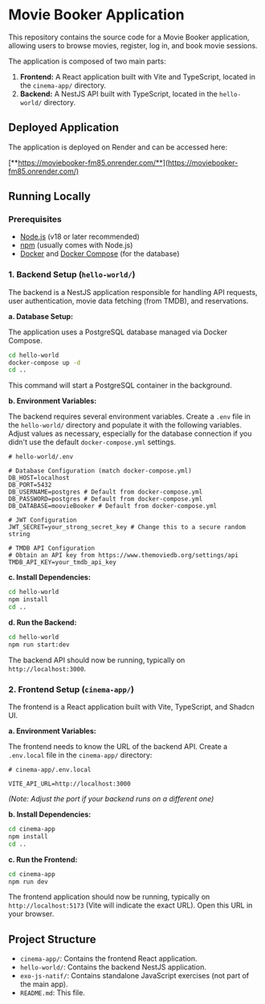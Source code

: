 # Movie Booker Application

This repository contains the source code for a Movie Booker application, allowing users to browse movies, register, log in, and book movie sessions.

The application is composed of two main parts:

1.  **Frontend:** A React application built with Vite and TypeScript, located in the `cinema-app/` directory.
2.  **Backend:** A NestJS API built with TypeScript, located in the `hello-world/` directory.

## Deployed Application

The application is deployed on Render and can be accessed here:

[**https://moviebooker-fm85.onrender.com/**](https://moviebooker-fm85.onrender.com/)

## Running Locally

### Prerequisites

- [Node.js](https://nodejs.org/) (v18 or later recommended)
- [npm](https://www.npmjs.com/) (usually comes with Node.js)
- [Docker](https://www.docker.com/) and [Docker Compose](https://docs.docker.com/compose/) (for the database)

### 1. Backend Setup (`hello-world/`)

The backend is a NestJS application responsible for handling API requests, user authentication, movie data fetching (from TMDB), and reservations.

**a. Database Setup:**

The application uses a PostgreSQL database managed via Docker Compose.

```bash
cd hello-world
docker-compose up -d
cd ..
```

This command will start a PostgreSQL container in the background.

**b. Environment Variables:**

The backend requires several environment variables. Create a `.env` file in the `hello-world/` directory and populate it with the following variables. Adjust values as necessary, especially for the database connection if you didn't use the default `docker-compose.yml` settings.

```dotenv
# hello-world/.env

# Database Configuration (match docker-compose.yml)
DB_HOST=localhost
DB_PORT=5432
DB_USERNAME=postgres # Default from docker-compose.yml
DB_PASSWORD=postgres # Default from docker-compose.yml
DB_DATABASE=moovieBooker # Default from docker-compose.yml

# JWT Configuration
JWT_SECRET=your_strong_secret_key # Change this to a secure random string

# TMDB API Configuration
# Obtain an API key from https://www.themoviedb.org/settings/api
TMDB_API_KEY=your_tmdb_api_key
```

**c. Install Dependencies:**

```bash
cd hello-world
npm install
cd ..
```

**d. Run the Backend:**

```bash
cd hello-world
npm run start:dev
```

The backend API should now be running, typically on `http://localhost:3000`.

### 2. Frontend Setup (`cinema-app/`)

The frontend is a React application built with Vite, TypeScript, and Shadcn UI.

**a. Environment Variables:**

The frontend needs to know the URL of the backend API. Create a `.env.local` file in the `cinema-app/` directory:

```dotenv
# cinema-app/.env.local

VITE_API_URL=http://localhost:3000
```

_(Note: Adjust the port if your backend runs on a different one)_

**b. Install Dependencies:**

```bash
cd cinema-app
npm install
cd ..
```

**c. Run the Frontend:**

```bash
cd cinema-app
npm run dev
```

The frontend application should now be running, typically on `http://localhost:5173` (Vite will indicate the exact URL). Open this URL in your browser.

## Project Structure

- `cinema-app/`: Contains the frontend React application.
- `hello-world/`: Contains the backend NestJS application.
- `exo-js-natif/`: Contains standalone JavaScript exercises (not part of the main app).
- `README.md`: This file.
